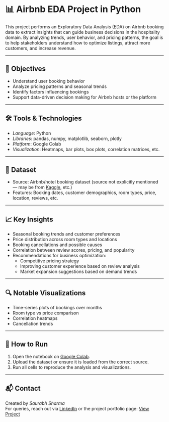 # 📊 Airbnb EDA Project in Python

This project performs an Exploratory Data Analysis (EDA) on Airbnb booking data to extract insights that can guide business decisions in the hospitality domain. By analyzing trends, user behavior, and pricing patterns, the goal is to help stakeholders understand how to optimize listings, attract more customers, and increase revenue.

---

## 📌 Objectives

- Understand user booking behavior
- Analyze pricing patterns and seasonal trends
- Identify factors influencing bookings
- Support data-driven decision making for Airbnb hosts or the platform

---

## 🛠 Tools & Technologies

- *Language*: Python
- *Libraries*: pandas, numpy, matplotlib, seaborn, plotly
- *Platform*: Google Colab
- *Visualization*: Heatmaps, bar plots, box plots, correlation matrices, etc.

---

## 📂 Dataset

- Source: Airbnb/hotel booking dataset (source not explicitly mentioned — may be from [Kaggle](https://www.kaggle.com/), etc.)
- Features: Booking dates, customer demographics, room types, price, location, reviews, etc.

---

## 📈 Key Insights

- Seasonal booking trends and customer preferences
- Price distribution across room types and locations
- Booking cancellations and possible causes
- Correlation between review scores, pricing, and popularity
- Recommendations for business optimization:
  - Competitive pricing strategy
  - Improving customer experience based on review analysis
  - Market expansion suggestions based on demand trends

---

## 🔍 Notable Visualizations

- Time-series plots of bookings over months
- Room type vs price comparison
- Correlation heatmaps
- Cancellation trends

---

## 🚀 How to Run

1. Open the notebook on [Google Colab](https://colab.research.google.com).
2. Upload the dataset or ensure it is loaded from the correct source.
3. Run all cells to reproduce the analysis and visualizations.

---

## 📬 Contact

Created by *Saurabh Sharma*  
For queries, reach out via [LinkedIn](https://www.linkedin.com/in/saurabhsharma25/) or the project portfolio page: [View Project](https://www.datascienceportfol.io/saurabh_sharma/projects/3)
